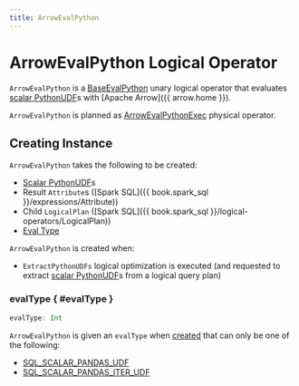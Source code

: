 ```yaml
---
title: ArrowEvalPython
---
```


# ArrowEvalPython Logical Operator

`ArrowEvalPython` is a [BaseEvalPython](BaseEvalPython.md) unary logical operator that evaluates [scalar PythonUDF](PythonUDF.md#isScalarPythonUDF)s with [Apache Arrow]({{ arrow.home }}).

`ArrowEvalPython` is planned as [ArrowEvalPythonExec](ArrowEvalPythonExec.md) physical operator.

## Creating Instance

`ArrowEvalPython` takes the following to be created:

* <span id="udfs"> [Scalar PythonUDF](PythonUDF.md#isScalarPythonUDF)s
* <span id="resultAttrs"> Result `Attribute`s ([Spark SQL]({{ book.spark_sql }}/expressions/Attribute))
* <span id="child"> Child `LogicalPlan` ([Spark SQL]({{ book.spark_sql }}/logical-operators/LogicalPlan))
* [Eval Type](#evalType)

`ArrowEvalPython` is created when:

* `ExtractPythonUDFs` logical optimization is executed (and requested to extract [scalar PythonUDF](PythonUDF.md#isScalarPythonUDF)s from a logical query plan)

### evalType { #evalType }

```scala
evalType: Int
```

`ArrowEvalPython` is given an `evalType` when [created](#creating-instance) that can only be one of the following:

* [SQL_SCALAR_PANDAS_UDF](../sql/PythonEvalType.md#SQL_SCALAR_PANDAS_UDF)
* [SQL_SCALAR_PANDAS_ITER_UDF](../sql/PythonEvalType.md#SQL_SCALAR_PANDAS_ITER_UDF)
